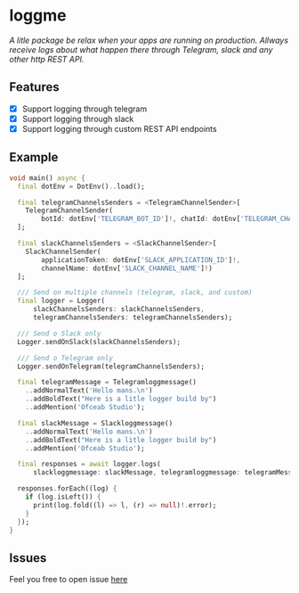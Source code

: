 # loggme

_A litle package be relax when your apps are running on production. Allways receive logs about what happen there through Telegram, slack and any other http REST API._

## Features

- [x] Support logging through telegram
- [x] Support logging through slack 
- [x] Support logging through custom REST API endpoints 

## Example
```dart
void main() async {
  final dotEnv = DotEnv()..load();

  final telegramChannelsSenders = <TelegramChannelSender>[
    TelegramChannelSender(
        botId: dotEnv['TELEGRAM_BOT_ID']!, chatId: dotEnv['TELEGRAM_CHAT_ID']!)
  ];

  final slackChannelsSenders = <SlackChannelSender>[
    SlackChannelSender(
        applicationToken: dotEnv['SLACK_APPLICATION_ID']!,
        channelName: dotEnv['SLACK_CHANNEL_NAME']!)
  ];

  /// Send on multiple channels (telegram, slack, and custom)
  final logger = Logger(
      slackChannelsSenders: slackChannelsSenders,
      telegramChannelsSenders: telegramChannelsSenders);

  /// Send o Slack only
  Logger.sendOnSlack(slackChannelsSenders);

  /// Send o Telegram only
  Logger.sendOnTelegram(telegramChannelsSenders);

  final telegramMessage = Telegramloggmessage()
    ..addNormalText('Hello mans.\n')
    ..addBoldText("Here is a litle logger build by")
    ..addMention('Ofceab Studio');

  final slackMessage = Slackloggmessage()
    ..addNormalText('Hello mans.\n')
    ..addBoldText("Here is a litle logger build by")
    ..addMention('Ofceab Studio');

  final responses = await logger.logs(
      slackloggmessage: slackMessage, telegramloggmessage: telegramMessage);

  responses.forEach((log) {
    if (log.isLeft()) {
      print(log.fold((l) => l, (r) => null)!.error);
    }
  });
}
```

## Issues
Feel you free to open issue [here](https://github.com/Ofceab-Studio/loggme/issues)